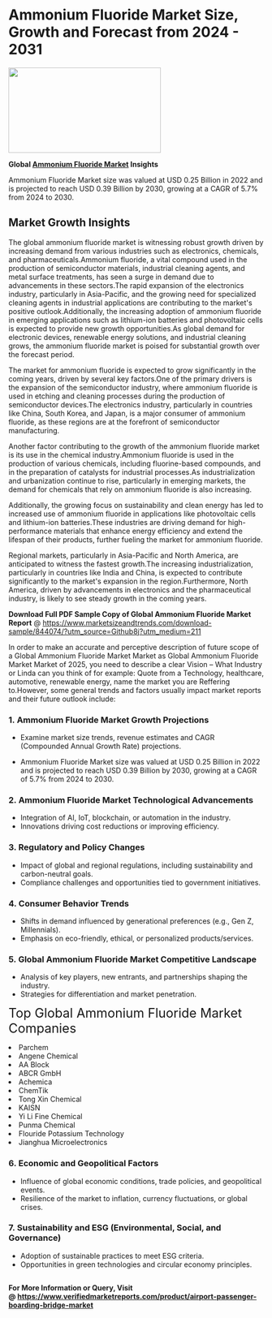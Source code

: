 <H1>Ammonium Fluoride Market Size, Growth and Forecast from 2024 - 2031</H1><img class="aligncenter size-medium wp-image-584254" src="https://thirdeyenews.in/wp-content/uploads/2024/09/Global-Market-Research-300x168.jpeg" alt="" width="300" height="168" /><p><strong>Global&nbsp;<a href="https://www.marketsizeandtrends.com/download-sample/844074/?utm_source=Github8j?utm_medium=211">Ammonium Fluoride Market</a> Insights</strong></p><p>Ammonium Fluoride Market size was valued at USD 0.25 Billion in 2022 and is projected to reach USD 0.39 Billion by 2030, growing at a CAGR of 5.7% from 2024 to 2030.</p><p><h2>Market Growth Insights</h2> <p>The global ammonium fluoride market is witnessing robust growth driven by increasing demand from various industries such as electronics, chemicals, and pharmaceuticals.Ammonium fluoride, a vital compound used in the production of semiconductor materials, industrial cleaning agents, and metal surface treatments, has seen a surge in demand due to advancements in these sectors.The rapid expansion of the electronics industry, particularly in Asia-Pacific, and the growing need for specialized cleaning agents in industrial applications are contributing to the market's positive outlook.Additionally, the increasing adoption of ammonium fluoride in emerging applications such as lithium-ion batteries and photovoltaic cells is expected to provide new growth opportunities.As global demand for electronic devices, renewable energy solutions, and industrial cleaning grows, the ammonium fluoride market is poised for substantial growth over the forecast period.</p> <p>The market for ammonium fluoride is expected to grow significantly in the coming years, driven by several key factors.One of the primary drivers is the expansion of the semiconductor industry, where ammonium fluoride is used in etching and cleaning processes during the production of semiconductor devices.The electronics industry, particularly in countries like China, South Korea, and Japan, is a major consumer of ammonium fluoride, as these regions are at the forefront of semiconductor manufacturing.</p> <p>Another factor contributing to the growth of the ammonium fluoride market is its use in the chemical industry.Ammonium fluoride is used in the production of various chemicals, including fluorine-based compounds, and in the preparation of catalysts for industrial processes.As industrialization and urbanization continue to rise, particularly in emerging markets, the demand for chemicals that rely on ammonium fluoride is also increasing.</p> <p>Additionally, the growing focus on sustainability and clean energy has led to increased use of ammonium fluoride in applications like photovoltaic cells and lithium-ion batteries.These industries are driving demand for high-performance materials that enhance energy efficiency and extend the lifespan of their products, further fueling the market for ammonium fluoride.</p> <p>Regional markets, particularly in Asia-Pacific and North America, are anticipated to witness the fastest growth.The increasing industrialization, particularly in countries like India and China, is expected to contribute significantly to the market's expansion in the region.Furthermore, North America, driven by advancements in electronics and the pharmaceutical industry, is likely to see steady growth in the coming years.</p> <p><span class=""><strong>Download Full PDF Sample Copy of Global Ammonium Fluoride Market Report</strong> @ <a href="https://www.marketsizeandtrends.com/download-sample/844074/?utm_source=Github8j?utm_medium=211" target="_blank">https://www.marketsizeandtrends.com/download-sample/844074/?utm_source=Github8j?utm_medium=211</a></span></p><p>In order to make an accurate and perceptive description of future scope of a Global&nbsp;Ammonium Fluoride Market Market as Global&nbsp;Ammonium Fluoride Market Market of 2025, you need to describe a clear Vision &ndash; What Industry or Linda can you think of for example: Quote from a Technology, healthcare, automotive, renewable energy, name the market you are Reffering to.However, some general trends and factors usually impact market reports and their future outlook include:</p><h3>1.&nbsp;<strong>Ammonium Fluoride Market Growth Projections</strong></h3><ul><li>Examine market size trends, revenue estimates and CAGR (Compounded Annual Growth Rate) projections.</li><li><p>Ammonium Fluoride Market size was valued at USD 0.25 Billion in 2022 and is projected to reach USD 0.39 Billion by 2030, growing at a CAGR of 5.7% from 2024 to 2030.</p></li></ul><h3>2.&nbsp;<strong>Ammonium Fluoride Market Technological Advancements</strong></h3><ul><li>Integration of AI, IoT, blockchain, or automation in the industry.</li><li>Innovations driving cost reductions or improving efficiency.</li></ul><h3>3.&nbsp;<strong>Regulatory and Policy Changes</strong></h3><ul><li>Impact of global and regional regulations, including sustainability and carbon-neutral goals.</li><li>Compliance challenges and opportunities tied to government initiatives.</li></ul><h3>4.&nbsp;<strong>Consumer Behavior Trends</strong></h3><ul><li>Shifts in demand influenced by generational preferences (e.g., Gen Z, Millennials).</li><li>Emphasis on eco-friendly, ethical, or personalized products/services.</li></ul><h3>5.&nbsp;<strong>Global Ammonium Fluoride Market Competitive Landscape</strong></h3><ul><li>Analysis of key players, new entrants, and partnerships shaping the industry.</li><li>Strategies for differentiation and market penetration.</li></ul><p data-pm-slice="1 1 []"><span style="color: inherit; font-family: inherit; font-size: 25px;">Top Global Ammonium Fluoride Market Companies</span></p><div class="" data-test-id=""><p><li>Parchem</li><li> Angene Chemical</li><li> AA Block</li><li> ABCR GmbH</li><li> Achemica</li><li> ChemTik</li><li> Tong Xin Chemical</li><li> KAISN</li><li> Yi Li Fine Chemical</li><li> Punma Chemical</li><li> Flouride Potassium Technology</li><li> Jianghua Microelectronics</li></p></div><h3>6.&nbsp;<strong>Economic and Geopolitical Factors</strong></h3><ul><li>Influence of global economic conditions, trade policies, and geopolitical events.</li><li>Resilience of the market to inflation, currency fluctuations, or global crises.</li></ul><h3>7.&nbsp;<strong>Sustainability and ESG (Environmental, Social, and Governance)</strong></h3><ul><li>Adoption of sustainable practices to meet ESG criteria.</li><li>Opportunities in green technologies and circular economy principles.</li></ul><h2><strong style="font-size: 14px;">For More Information or Query, Visit @&nbsp;</strong><a style="background-color: #ffffff; font-size: 14px;" href="https://www.marketsizeandtrends.com/report/ammonium-fluoride-market/" target="_blank">https://www.verifiedmarketreports.com/product/airport-passenger-boarding-bridge-market</a></h2>